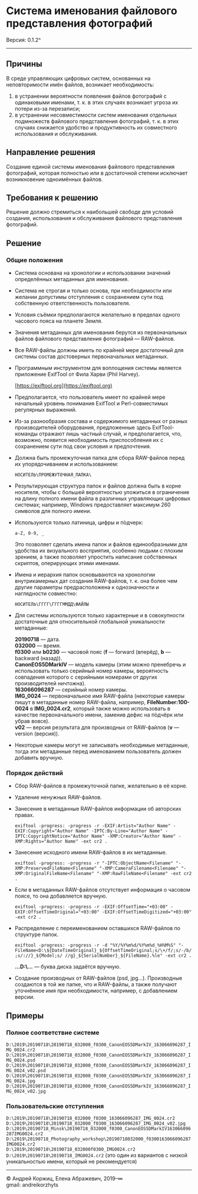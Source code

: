 ﻿# Система именования файлового представления фотографий

Версия: 0.1.2^

---

## Причины

В среде управляющих цифровых систем, основанных на неповторимости имён файлов, возникает необходимость:

1. в устранении вероятности появления файлов фотографий с одинаковыми именами, т. к. в этих случаях возникает угроза их потери из-за перезаписи;
2. в устранении несовместимости систем именования отдельных подмножеств файлового представления фотографий, т. к. в этих случаях снижается удобство и продуктивность их совместного использования и обслуживания.

## Направление решения

Создание единой системы именования файлового представления фотографий, которая полностью или в достаточной степени исключает возникновение одноимённых файлов.

## Требования к решению

Решение должно стремиться к наибольшей свободе для условий создания, использования и обслуживания файлового представления фотографий.

## Решение

### Общие положения

- Система основана на хронологии и использовании значений определённых метаданных для именования.
- Система не строгая и только основа, при необходимости или желании допустимы отступления с сохранением сути под собственную ответственность пользователя.
- Условия съёмки предполагаются желательно в пределах одного часового пояса на планете Земля.
- Значения метаданных для именования берутся из первоначальных файлов файлового представления фотографий — RAW-файлов.
- Все RAW-файлы должны иметь по крайней мере достаточный для системы состав достоверных первоначальных метаданных.
- Программным инструментом для воплощения системы является приложение ExifTool от Фила Харви (Phil Harvey).

  [https://exiftool.org](https://exiftool.org)

- Предполагается, что пользователь имеет по крайней мере начальный уровень понимания ExifTool и Perl-совместимых регулярных выражений.
- Из-за разнообразия состава и содержимого метаданных от разных производителей оборудования, предложенные здесь ExifTool-команды отражают лишь частный случай, и предполагается, что, возможно, появится необходимость приспособления их с сохранением сути под свои условия и предпочтения.
- Должна быть промежуточная папка для сбора RAW-файлов перед их упорядочиванием и использованием:

  `НОСИТЕЛЬ\ПРОМЕЖУТОЧНАЯ_ПАПКА\`

- Результирующая структура папок и файлов должна быть в корне носителя, чтобы с большей вероятностью уложиться в ограничение на длину полного имени файла в различных управляющих цифровых системах; например, Windows предоставляет максимум 260 символов для полного имени.
- Используются только латиница, цифры и п́одчерк:

  `a-Z, 0-9, _`

  Это позволяет сделать имена папок и файлов единообразными для удобства их визуального восприятия, особенно людьми с плохим зрением, а также позволяет упростить написание собственных скриптов, оперирующих этими именами.
- Имена и иерархия папок основываются на хронологии внутрикамерных дат создания RAW-файлов, т. к. она более чем другие параметры предрасположена к однозначности и наглядности совместно:

  `НОСИТЕЛЬ\ГГГГ\ГГГГММДД\ФАЙЛЫ`

- Для системы используются только характерные и в совокупности достаточные для относительной глобальной уникальности метаданные:

  **20190718** — дата.\
  **032000** — время.\
  **f0300** или **b0230** — часовой пояс (**f** — forward (вперёд), **b** — backward (назад)).\
  **CanonEOS5DMarkIV** — модель камеры (этим можно пренебречь и использовать только серийный номер камеры, вероятность совпадения которого с серийными номерами от других производителей ничтожна).\
  **163066096287** — серийный номер камеры.\
  **IMG_0024** — первоначальное имя RAW-файла (некоторые камеры пишут в метаданные номер RAW-файла, например, **FileNumber:100-0024** в **IMG_0024.cr2**, который также можно использовать в качестве первоначального имени, заменив дефис на п́одчёрк или убрав вовсе).\
  **v02** — версия результата для производных от RAW-файлов (**v** — version (версия)).

- Некоторые камеры могут не записывать необходимые метаданные, тогда эти метаданные перед именованием пользователь должен добавить вручную.

### Порядок действий

- Сбор RAW-файлов в промежуточной папке, желательно в её корне.
- Удаление ненужных RAW-файлов.
- Занесение в метаданные RAW-файлов информации об авторских правах.

  `exiftool -progress: -progress -r -EXIF:Artist="Author Name" -EXIF:Copyright="Author Name" -IPTC:By-Line="Author Name" -IPTC:CopyrightNotice="Author Name" -XMP:Creator="Author Name" -XMP:Rights="Author Name" -ext cr2 .`

- Занесение исходного имени RAW-файлов в их метаданные.

  `exiftool -progress: -progress -r "-IPTC:ObjectName<Filename" "-XMP:PreservedFileName<Filename" "-XMP:CameraFilename<Filename" "-XMP:OriginalFileName<Filename" "-XMP:RawFileName<Filename" -ext cr2 .`

- Если в метаданных RAW-файлов отсутствует информация о часовом поясе, то она добавляется вручную.

  `exiftool -progress: -progress -r -EXIF:OffsetTime="+03:00" -EXIF:OffsetTimeOriginal="+03:00" -EXIF:OffsetTimeDigitized="+03:00" -ext cr2 .`

- Распределение с переименованием оставшихся RAW-файлов по структуре папок.

  `exiftool -progress: -progress -r -d "%Y/%Y%m%d/%Y%m%d_%H%M%S" "-FileName<D:\${DateTimeOriginal}_${OffsetTimeOriginal;s/\+/f/;s/-/b/;s/://}_${Model;s/ //g}_${SerialNumber}_${FileName}.%le" -ext cr2 .`

  **…D:\…** — буква диска задаётся вручную.

- Создание производных от RAW-файлов (psd, jpg…). Производные создаются в той же папке, что и RAW-файлы, а также получают уточнённое имя при необходимости, например, с добавлением версии.

## Примеры

### Полное соответствие системе

`D:\2019\20190718\20190718_032000_f0300_CanonEOS5DMarkIV_163066096287_IMG_0024.cr2`\
`D:\2019\20190718\20190718_032000_f0300_CanonEOS5DMarkIV_163066096287_IMG_0024.psd`\
`D:\2019\20190718\20190718_032000_f0300_CanonEOS5DMarkIV_163066096287_IMG_0024_v02.psd`\
`D:\2019\20190718\20190718_032000_f0300_CanonEOS5DMarkIV_163066096287_IMG_0024.jpg`\
`D:\2019\20190718\20190718_032000_f0300_CanonEOS5DMarkIV_163066096287_IMG_0024_v02.jpg`

### Пользовательские отступления

`D:\2019\20190718\20190718_032000_f0300_163066096287_IMG_0024.cr2`\
`D:\2019\20190718\20190718_032000_f0300_163066096287_IMG_0024_v02.jpg`\
`D:\2019\20190718_Minsk\20190718_032000_f0300_CanonEOS5DMarkIV163066096287IMG0024.cr2`\
`D:\2019\20190718_Photography_workshop\20190718032000_f0300163066096287IMG0024.cr2`\
`D:\2019\20190718\20190718_032000f0300_IMG0024.cr2`\
`D:\2019\20190718\20190718_IMG0024.cr2` (это один из вариантов с низкой уникальностью имени, который не рекомендуется)

---

© Андрей Коржиц, Елена Абражевич, 2019–∞\
gmail: andreikorzhyts